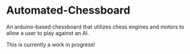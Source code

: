 # Automated-Chessboard
An arduino-based chessboard that utilizes chess engines and motors to allow a user to play against an AI.

This is currently a work in progress!
